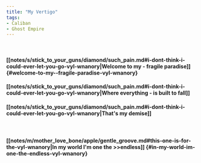 ```yaml
---
title: "My Vertigo"
tags:
- Caliban
- Ghost Empire
---
```

&nbsp;
#### [[notes/s/stick_to_your_guns/diamond/such_pain.md#i-dont-think-i-could-ever-let-you-go-vyl-wnanory|Welcome to my - fragile paradise]] {#welcome-to-my--fragile-paradise-vyl-wnanory}
#### [[notes/s/stick_to_your_guns/diamond/such_pain.md#i-dont-think-i-could-ever-let-you-go-vyl-wnanory|Where everything - is built to fall]]
#### [[notes/s/stick_to_your_guns/diamond/such_pain.md#i-dont-think-i-could-ever-let-you-go-vyl-wnanory|That's my demise]]
&nbsp;
#### [[notes/m/mother_love_bone/apple/gentle_groove.md#this-one-is-for-the-vyl-wnanory|In my world I'm one the >>endless]] {#in-my-world-im-one-the-endless-vyl-wnanory}
